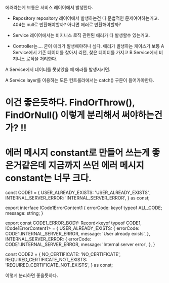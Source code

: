 에러라는게 보통은 서비스 레이어에서 발생한다.

- Repository
repository 레이어에서 발생하는건 다 문법적인 문제여야하는거고.
404는 null로 반환해야할까? 아니면 에러로 반환해야할까?

- Service
레이어에서는 비지니스 로직 관련된 에러가 다 발생할수 있는거고.

- Controller는....
굳이 에러가 발생해야하나 싶다.
에러가 발생하는 케이스가 보통 A Service에서 기존 데이터를 찾아서 리턴, 찾은 데이터를 가지고 B Service에서 비지니스 로직을 처리한다.

A Service에서 데이터를 못찾았을 떼 에러를 발생시키면.

A Service layer를 이용하는 모든 컨트롤러에서는 catch() 구문이 들어가야한다.

# 이건 좋은듯하다. FindOrThrow(), FindOrNull() 이렇게 분리해서 써야하는건가? !!

# 에러 메시지 constant로 만들어 쓰는게 좋은거같은데 지금까지 쓰던 에러 메시지 constant는 너무 크다.

const CODE1 = {
  USER_ALREADY_EXISTS: 'USER_ALREADY_EXISTS',
  INTERNAL_SERVER_ERROR: 'INTERNAL_SERVER_ERROR',
} as const;

export interface ICode1ErrorContent1 {
  errorCode: keyof typeof ALL_CODE;
  message: string;
}

export const CODE1_ERROR_BODY: Record<keyof typeof CODE1, ICode1ErrorContent1> = {
  USER_ALREADY_EXISTS: {
    errorCode: CODE1.INTERNAL_SERVER_ERROR,
    message: 'User already exists',
  },
  INTERNAL_SERVER_ERROR: {
    errorCode: CODE1.INTERNAL_SERVER_ERROR,
    message: 'Internal server error',
  },
}

const CODE2 = {
  NO_CERTIFICATE: 'NO_CERTIFICATE',
  REQUIRED_CERTIFICATE_NOT_EXISTS: 'REQUIRED_CERTIFICATE_NOT_EXISTS',
} as const;


이렇게 분리하면 좋을듯하다.